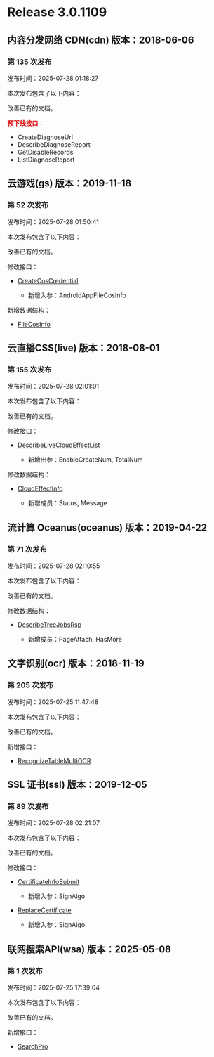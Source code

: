 # Release 3.0.1109

## 内容分发网络 CDN(cdn) 版本：2018-06-06

### 第 135 次发布

发布时间：2025-07-28 01:18:27

本次发布包含了以下内容：

改善已有的文档。

<font color="#dd0000">**预下线接口**：</font>

* CreateDiagnoseUrl
* DescribeDiagnoseReport
* GetDisableRecords
* ListDiagnoseReport



## 云游戏(gs) 版本：2019-11-18

### 第 52 次发布

发布时间：2025-07-28 01:50:41

本次发布包含了以下内容：

改善已有的文档。

修改接口：

* [CreateCosCredential](https://cloud.tencent.com/document/api/1162/117909)

	* 新增入参：AndroidAppFileCosInfo


新增数据结构：

* [FileCosInfo](https://cloud.tencent.com/document/api/1162/40743#FileCosInfo)



## 云直播CSS(live) 版本：2018-08-01

### 第 155 次发布

发布时间：2025-07-28 02:01:01

本次发布包含了以下内容：

改善已有的文档。

修改接口：

* [DescribeLiveCloudEffectList](https://cloud.tencent.com/document/api/267/119996)

	* 新增出参：EnableCreateNum, TotalNum


修改数据结构：

* [CloudEffectInfo](https://cloud.tencent.com/document/api/267/20474#CloudEffectInfo)

	* 新增成员：Status, Message




## 流计算 Oceanus(oceanus) 版本：2019-04-22

### 第 71 次发布

发布时间：2025-07-28 02:10:55

本次发布包含了以下内容：

改善已有的文档。

修改数据结构：

* [DescribeTreeJobsRsp](https://cloud.tencent.com/document/api/849/52010#DescribeTreeJobsRsp)

	* 新增成员：PageAttach, HasMore




## 文字识别(ocr) 版本：2018-11-19

### 第 205 次发布

发布时间：2025-07-25 11:47:48

本次发布包含了以下内容：

改善已有的文档。

新增接口：

* [RecognizeTableMultiOCR](https://cloud.tencent.com/document/api/866/121784)



## SSL 证书(ssl) 版本：2019-12-05

### 第 89 次发布

发布时间：2025-07-28 02:21:07

本次发布包含了以下内容：

改善已有的文档。

修改接口：

* [CertificateInfoSubmit](https://cloud.tencent.com/document/api/400/116033)

	* 新增入参：SignAlgo

* [ReplaceCertificate](https://cloud.tencent.com/document/api/400/41667)

	* 新增入参：SignAlgo




## 联网搜索API(wsa) 版本：2025-05-08

### 第 1 次发布

发布时间：2025-07-25 17:39:04

本次发布包含了以下内容：

改善已有的文档。

新增接口：

* [SearchPro](https://cloud.tencent.com/document/api/1806/121811)



